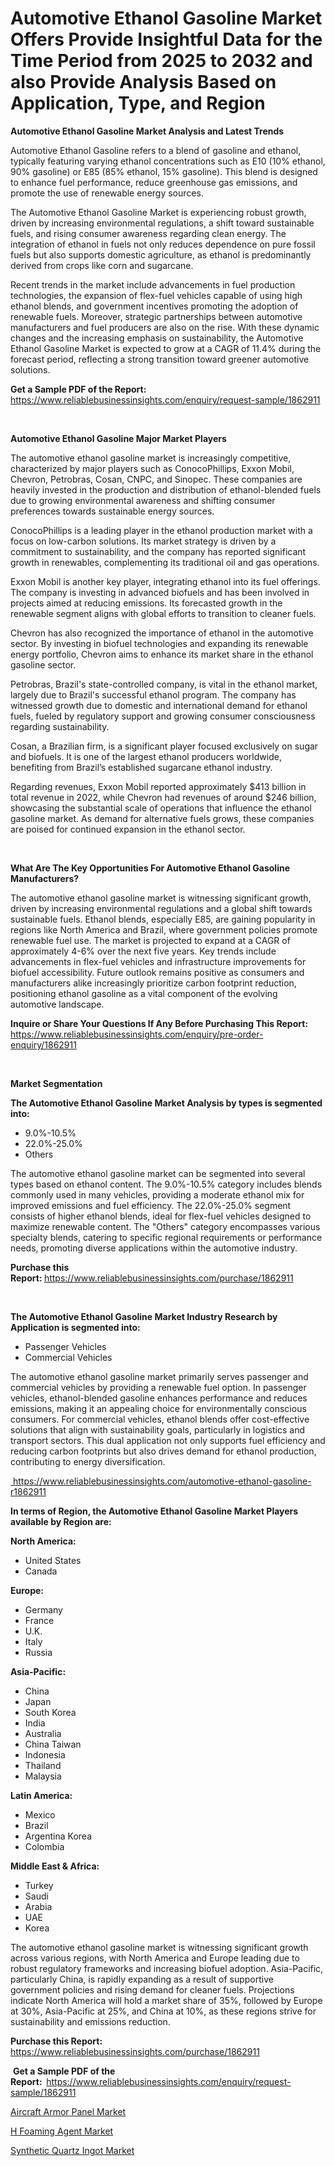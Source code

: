 <p><h1>Automotive Ethanol Gasoline Market Offers Provide Insightful Data for the Time Period from 2025 to 2032 and also Provide Analysis Based on Application, Type, and Region</h1></p><p><strong>Automotive Ethanol Gasoline Market Analysis and Latest Trends</strong></p>
<p><p>Automotive Ethanol Gasoline refers to a blend of gasoline and ethanol, typically featuring varying ethanol concentrations such as E10 (10% ethanol, 90% gasoline) or E85 (85% ethanol, 15% gasoline). This blend is designed to enhance fuel performance, reduce greenhouse gas emissions, and promote the use of renewable energy sources.</p><p>The Automotive Ethanol Gasoline Market is experiencing robust growth, driven by increasing environmental regulations, a shift toward sustainable fuels, and rising consumer awareness regarding clean energy. The integration of ethanol in fuels not only reduces dependence on pure fossil fuels but also supports domestic agriculture, as ethanol is predominantly derived from crops like corn and sugarcane. </p><p>Recent trends in the market include advancements in fuel production technologies, the expansion of flex-fuel vehicles capable of using high ethanol blends, and government incentives promoting the adoption of renewable fuels. Moreover, strategic partnerships between automotive manufacturers and fuel producers are also on the rise. With these dynamic changes and the increasing emphasis on sustainability, the Automotive Ethanol Gasoline Market is expected to grow at a CAGR of 11.4% during the forecast period, reflecting a strong transition toward greener automotive solutions.</p></p>
<p><strong>Get a Sample PDF of the Report:&nbsp;</strong> <a href="https://www.reliablebusinessinsights.com/enquiry/request-sample/1862911?utm_campaign=39&utm_medium=2&utm_source=Github&utm_content=ia&utm_term=04022025&utm_id=automotive-ethanol-gasoline">https://www.reliablebusinessinsights.com/enquiry/request-sample/1862911</a></p>
<p>&nbsp;</p>
<p><strong>Automotive Ethanol Gasoline Major Market Players</strong></p>
<p><p>The automotive ethanol gasoline market is increasingly competitive, characterized by major players such as ConocoPhillips, Exxon Mobil, Chevron, Petrobras, Cosan, CNPC, and Sinopec. These companies are heavily invested in the production and distribution of ethanol-blended fuels due to growing environmental awareness and shifting consumer preferences towards sustainable energy sources.</p><p>ConocoPhillips is a leading player in the ethanol production market with a focus on low-carbon solutions. Its market strategy is driven by a commitment to sustainability, and the company has reported significant growth in renewables, complementing its traditional oil and gas operations.</p><p>Exxon Mobil is another key player, integrating ethanol into its fuel offerings. The company is investing in advanced biofuels and has been involved in projects aimed at reducing emissions. Its forecasted growth in the renewable segment aligns with global efforts to transition to cleaner fuels.</p><p>Chevron has also recognized the importance of ethanol in the automotive sector. By investing in biofuel technologies and expanding its renewable energy portfolio, Chevron aims to enhance its market share in the ethanol gasoline sector.</p><p>Petrobras, Brazil's state-controlled company, is vital in the ethanol market, largely due to Brazil's successful ethanol program. The company has witnessed growth due to domestic and international demand for ethanol fuels, fueled by regulatory support and growing consumer consciousness regarding sustainability.</p><p>Cosan, a Brazilian firm, is a significant player focused exclusively on sugar and biofuels. It is one of the largest ethanol producers worldwide, benefiting from Brazil’s established sugarcane ethanol industry.</p><p>Regarding revenues, Exxon Mobil reported approximately $413 billion in total revenue in 2022, while Chevron had revenues of around $246 billion, showcasing the substantial scale of operations that influence the ethanol gasoline market. As demand for alternative fuels grows, these companies are poised for continued expansion in the ethanol sector.</p></p>
<p>&nbsp;</p>
<p><strong>What Are The Key Opportunities For Automotive Ethanol Gasoline Manufacturers?</strong></p>
<p><p>The automotive ethanol gasoline market is witnessing significant growth, driven by increasing environmental regulations and a global shift towards sustainable fuels. Ethanol blends, especially E85, are gaining popularity in regions like North America and Brazil, where government policies promote renewable fuel use. The market is projected to expand at a CAGR of approximately 4-6% over the next five years. Key trends include advancements in flex-fuel vehicles and infrastructure improvements for biofuel accessibility. Future outlook remains positive as consumers and manufacturers alike increasingly prioritize carbon footprint reduction, positioning ethanol gasoline as a vital component of the evolving automotive landscape.</p></p>
<p><strong>Inquire or Share Your Questions If Any Before Purchasing This Report:</strong> <a href="https://www.reliablebusinessinsights.com/enquiry/pre-order-enquiry/1862911?utm_campaign=39&utm_medium=2&utm_source=Github&utm_content=ia&utm_term=04022025&utm_id=automotive-ethanol-gasoline">https://www.reliablebusinessinsights.com/enquiry/pre-order-enquiry/1862911</a></p>
<p>&nbsp;</p>
<p><strong>Market Segmentation</strong></p>
<p><strong>The Automotive Ethanol Gasoline Market Analysis by types is segmented into:</strong></p>
<p><ul><li>9.0%-10.5%</li><li>22.0%-25.0%</li><li>Others</li></ul></p>
<p><p>The automotive ethanol gasoline market can be segmented into several types based on ethanol content. The 9.0%-10.5% category includes blends commonly used in many vehicles, providing a moderate ethanol mix for improved emissions and fuel efficiency. The 22.0%-25.0% segment consists of higher ethanol blends, ideal for flex-fuel vehicles designed to maximize renewable content. The "Others" category encompasses various specialty blends, catering to specific regional requirements or performance needs, promoting diverse applications within the automotive industry.</p></p>
<p><strong>Purchase this Report:&nbsp;</strong><a href="https://www.reliablebusinessinsights.com/purchase/1862911?utm_campaign=39&utm_medium=2&utm_source=Github&utm_content=ia&utm_term=04022025&utm_id=automotive-ethanol-gasoline">https://www.reliablebusinessinsights.com/purchase/1862911</a></p>
<p>&nbsp;</p>
<p><strong>The Automotive Ethanol Gasoline Market Industry Research by Application is segmented into:</strong></p>
<p><ul><li>Passenger Vehicles</li><li>Commercial Vehicles</li></ul></p>
<p><p>The automotive ethanol gasoline market primarily serves passenger and commercial vehicles by providing a renewable fuel option. In passenger vehicles, ethanol-blended gasoline enhances performance and reduces emissions, making it an appealing choice for environmentally conscious consumers. For commercial vehicles, ethanol blends offer cost-effective solutions that align with sustainability goals, particularly in logistics and transport sectors. This dual application not only supports fuel efficiency and reducing carbon footprints but also drives demand for ethanol production, contributing to energy diversification.</p></p>
<p><a href="https://www.reliablebusinessinsights.com/automotive-ethanol-gasoline-r1862911?utm_campaign=39&utm_medium=2&utm_source=Github&utm_content=ia&utm_term=04022025&utm_id=automotive-ethanol-gasoline">&nbsp;https://www.reliablebusinessinsights.com/automotive-ethanol-gasoline-r1862911</a></p>
<p><strong>In terms of Region, the Automotive Ethanol Gasoline Market Players available by Region are:</strong></p>
<p>
    <p> <strong> North America: </strong>
        <ul>
            <li>United States</li>
            <li>Canada</li>
        </ul>
        </p> 
    <p> <strong> Europe: </strong>
        <ul>
            <li>Germany</li>
            <li>France</li>
            <li>U.K.</li>
            <li>Italy</li>
            <li>Russia</li>
        </ul>
        </p> 
    <p> <strong> Asia-Pacific: </strong>
        <ul>
            <li>China</li>
            <li>Japan</li>
            <li>South Korea</li>
            <li>India</li>
            <li>Australia</li>
            <li>China Taiwan</li>
            <li>Indonesia</li>
            <li>Thailand</li>
            <li>Malaysia</li>
        </ul>
        </p> 
    <p> <strong> Latin America: </strong>
        <ul>
            <li>Mexico</li>
            <li>Brazil</li>
            <li>Argentina Korea</li>
            <li>Colombia</li>
        </ul>
        </p> 
    <p> <strong> Middle East & Africa: </strong>
        <ul>
            <li>Turkey</li>
            <li>Saudi</li>
            <li>Arabia</li>
            <li>UAE</li>
            <li>Korea</li>
        </ul>
    </p>
    </p>
<p><p>The automotive ethanol gasoline market is witnessing significant growth across various regions, with North America and Europe leading due to robust regulatory frameworks and increasing biofuel adoption. Asia-Pacific, particularly China, is rapidly expanding as a result of supportive government policies and rising demand for cleaner fuels. Projections indicate North America will hold a market share of 35%, followed by Europe at 30%, Asia-Pacific at 25%, and China at 10%, as these regions strive for sustainability and emissions reduction.</p></p>
<p><strong>Purchase this Report: </strong><a href="https://www.reliablebusinessinsights.com/purchase/1862911?utm_campaign=39&utm_medium=2&utm_source=Github&utm_content=ia&utm_term=04022025&utm_id=automotive-ethanol-gasoline">https://www.reliablebusinessinsights.com/purchase/1862911</a></p>
<p>&nbsp;<strong>Get a Sample PDF of the Report:&nbsp;&nbsp;</strong><a href="https://www.reliablebusinessinsights.com/enquiry/request-sample/1862911?utm_campaign=39&utm_medium=2&utm_source=Github&utm_content=ia&utm_term=04022025&utm_id=automotive-ethanol-gasoline">https://www.reliablebusinessinsights.com/enquiry/request-sample/1862911</a></p>
<p><strong></strong></p>
<p><p><a href="https://github.com/lalolatiot/Market-Research-Report-List-1/blob/main/aircraft-armor-panel-market.md?utm_campaign=39&utm_medium=2&utm_source=Github&utm_content=ia&utm_term=04022025&utm_id=automotive-ethanol-gasoline">Aircraft Armor Panel Market</a></p><p><a href="https://github.com/ternainglin/Market-Research-Report-List-1/blob/main/h-foaming-agent-market.md?utm_campaign=39&utm_medium=2&utm_source=Github&utm_content=ia&utm_term=04022025&utm_id=automotive-ethanol-gasoline">H Foaming Agent Market</a></p><p><a href="https://github.com/zurubting/Market-Research-Report-List-1/blob/main/synthetic-quartz-ingot-market.md?utm_campaign=39&utm_medium=2&utm_source=Github&utm_content=ia&utm_term=04022025&utm_id=automotive-ethanol-gasoline">Synthetic Quartz Ingot Market</a></p></p>